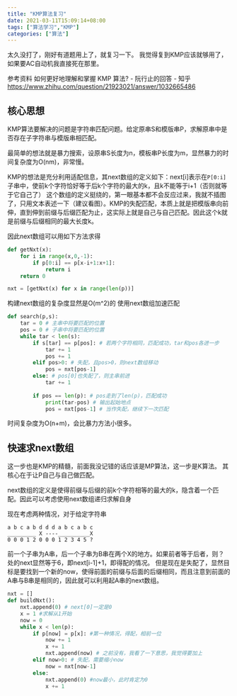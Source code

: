 ```yaml
---
title: "KMP算法复习"
date: 2021-03-11T15:09:14+08:00
tags: ["算法学习","KMP"]
categories: ["算法"]
---
```


太久没打了，刚好有道题用上了，就复习一下。
我觉得复到KMP应该就够用了，如果要AC自动机我直接死在那里。

参考资料
如何更好地理解和掌握 KMP 算法? - 阮行止的回答 - 知乎
https://www.zhihu.com/question/21923021/answer/1032665486

## 核心思想

KMP算法要解决的问题是字符串匹配问题。给定原串S和模版串P，求解原串中是否存在子字符串与模版串相匹配。

最简单的想法就是暴力搜索，设原串S长度为n，模板串P长度为m，显然暴力的时间复杂度为O(nm)，非常慢。

KMP的想法是充分利用适配信息，其next数组的定义如下：next[i]表示在`P[0:i]`子串中，使前k个字符恰好等于后k个字符的最大的k，且k不能等于i+1（否则就等于它自己了）
这个数组的定义挺绕的，第一眼基本都不会反应过来，我就不插图了，只用文本表述一下（建议看图）。KMP的失配匹配，本质上就是把模版串向前伸，直到伸到前缀与后缀匹配为止，这实际上就是自己与自己匹配。因此这个k就是前缀与后缀相同的最大长度k。

因此next数组可以用如下方法求得
```python
def getNxt(x):
    for i in range(x,0,-1):
        if p[0:i] == p[x-i+1:x+1]:
            return i
    return 0

nxt = [getNxt(x) for x in range(len(p))]
```

构建next数组的复杂度显然是O(m^2)的
使用next数组加速匹配
```python
def search(p,s):
    tar = 0 # 主串中将要匹配的位置
    pos = 0 # 子串中将要匹配的位置
    while tar < len(s):
        if s[tar] == p[pos]: # 若两个字符相同，匹配成功，tar和pos各进一步
            tar += 1
            pos += 1
        elif pos>0: # 失配，且pos>0，则next数组移动
            pos = nxt[pos-1]
        else: # pos[0]也失配了，则主串前进
            tar += 1
        
        if pos == len(p): # pos走到了len(p)，匹配成功
            print(tar-pos) # 输出起始地点
            pos = nxt[pos-1] # 当作失配，继续下一次匹配
```
时间复杂度为O(n+m)，会比暴力方法小很多。

## 快速求next数组
这一步也是KMP的精髓，前面我没记错的话应该是MP算法，这一步是K算法。
其核心在于让P自己与自己做匹配。

next数组的定义是使得前缀与后缀的前k个字符相等的最大的k，隐含着一个匹配。因此可以考虑使用next数组递归求解自身

现在考虑两种情况，对于给定字符串
```
a b c a b d d d a b c a b c
_________ X ----__________X
0 0 0 1 2 0 0 0 1 2 3 4 5 ?
```
前一个子串为A串，后一个子串为B串在两个X的地方。如果前者等于后者，则？处的next显然等于6，即next[i-1]+1，即得配的情况。
但是现在是失配了，显然目标是要找到一个新的now，使得前面的前缀与后面的后缀相同，而且注意到前面的A串与B串是相同的，因此就可以利用起A串的next数组。

```python
nxt = []
def buildNxt():
    nxt.append(0) # next[0]一定是0
    x = 1 #求解从1开始
    now = 0
    while x < len(p):
        if p[now] = p[x]: #第一种情况，得配，相前一位
            now += 1
            x += 1
            nxt.append(now) # 之前没有，我看了一下意思，我觉得要加上
        elif now>0: # 失配，需要缩小now
            now = nxt[now-1]
        else:
            nxt.append(0) #now最小，此时肯定为0
            x += 1
```
